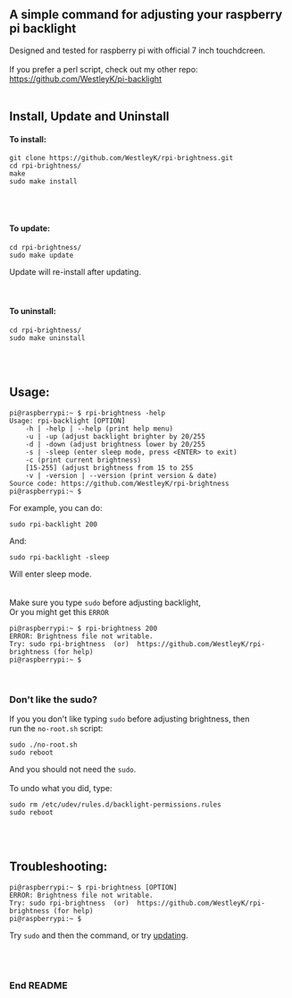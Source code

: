 ## A simple command for adjusting your raspberry pi backlight

Designed and tested for raspberry pi with official 7 inch touchdcreen. <br>
<br>
If you prefer a perl script, check out my other repo: https://github.com/WestleyK/pi-backlight <br>
<br>

## Install, Update and Uninstall


#### To install: <br>

```
git clone https://github.com/WestleyK/rpi-brightness.git
cd rpi-brightness/
make
sudo make install
```

<br>
<br>

#### To update: <br>

```
cd rpi-brightness/
sudo make update
```

Update will re-install after updating. <br>
<br>
<br>

#### To uninstall: <br>


```
cd rpi-brightness/
sudo make uninstall
```

<br>
<br>

## Usage:


```
pi@raspberrypi:~ $ rpi-brightness -help
Usage: rpi-backlight [OPTION]
	-h | -help | --help (print help menu)
	-u | -up (adjust backlight brighter by 20/255
	-d | -down (adjust brightness lower by 20/255
	-s | -sleep (enter sleep mode, press <ENTER> to exit)
	-c (print current brightness)
	[15-255] (adjust brightness from 15 to 255
	-v | -version | --version (print version & date)
Source code: https://github.com/WestleyK/rpi-brightness
pi@raspberrypi:~ $ 

```
For example, you can do: <br>

```
sudo rpi-backlight 200
```
And: <br>

```
sudo rpi-backlight -sleep
```
Will enter sleep mode. <br>
<br>
<br>
Make sure you type `sudo` before adjusting backlight, <br>
Or you might get this `ERROR` <br>

```
pi@raspberrypi:~ $ rpi-brightness 200
ERROR: Brightness file not writable.
Try: sudo rpi-brightness  (or)  https://github.com/WestleyK/rpi-brightness (for help)
pi@raspberrypi:~ $ 
```

<br>

### Don't like the sudo?

If you you don't like typing `sudo` before adjusting brightness, then <br>
run the `no-root.sh` script: <br>

```
sudo ./no-root.sh
sudo reboot
```

And you should not need the `sudo`. <br>
<br>
To undo what you did, type: <br>

```
sudo rm /etc/udev/rules.d/backlight-permissions.rules
sudo reboot
```


<br>
<br>


## Troubleshooting:

```
pi@raspberrypi:~ $ rpi-brightness [OPTION]
ERROR: Brightness file not writable.
Try: sudo rpi-brightness  (or)  https://github.com/WestleyK/rpi-brightness (for help)
pi@raspberrypi:~ $ 
```
Try `sudo` and then the command, or try [updating](#to-update).
<br>




<br>
<br>

### End README

<br>
<br>



